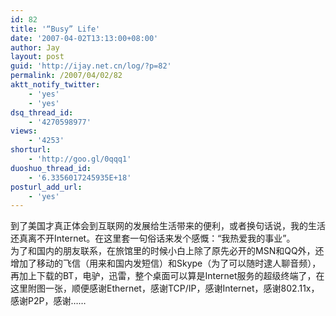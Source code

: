 ```yaml
---
id: 82
title: '“Busy” Life'
date: '2007-04-02T13:13:00+08:00'
author: Jay
layout: post
guid: 'http://ijay.net.cn/log/?p=82'
permalink: /2007/04/02/82
aktt_notify_twitter:
    - 'yes'
    - 'yes'
dsq_thread_id:
    - '4270598977'
views:
    - '4253'
shorturl:
    - 'http://goo.gl/0qqq1'
duoshuo_thread_id:
    - '6.3356017245935E+18'
posturl_add_url:
    - 'yes'
---
```


<div>到了美国才真正体会到互联网的发展给生活带来的便利，或者换句话说，我的生活还真离不开Internet。在这里套一句俗话来发个感慨：“我热爱我的事业”。</div>
<div>为了和国内的朋友联系，在旅馆里的时候小白上除了原先必开的MSN和QQ外，还增加了移动的飞信（用来和国内发短信）和Skype（为了可以随时逮人聊音频），再加上下载的BT，电驴，迅雷，整个桌面可以算是Internet服务的超级终端了，在这里附图一张，顺便感谢Ethernet，感谢TCP/IP，感谢Internet，感谢802.11x，感谢P2P，感谢……</div>